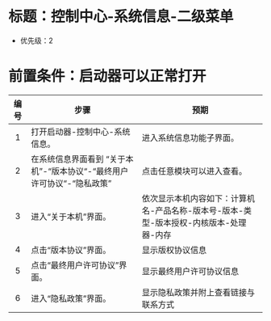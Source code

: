 # 标题：控制中心-系统信息-二级菜单
* 优先级：2
# 前置条件：启动器可以正常打开
| 编号 | 步骤                                      | 预期                        |
| :--: | ----------------------------------------- | --------------------------|
|  1   | 打开启动器-控制中心-系统信息。                    | 进入系统信息功能子界面。  |
|  2   | 在系统信息界面看到 “关于本机”-“版本协议“-“最终用户许可协议“-“隐私政策”| 点击任意模块可以进入查看。  |
|  3   | 进入“关于本机”界面。   | 依次显示本机内容如下：计算机名-产品名称-版本号-版本-类型-版本授权-内核版本-处理器-内存  |
|  4   | 点击“版本协议”界面。    | 显示版权协议信息|
|  5   | 点击“最终用户许可协议”界面。    | 显示最终用户许可协议信息 |
|  6   | 进入“隐私政策”界面。       | 显示隐私政策并附上查看链接与联系方式 |
